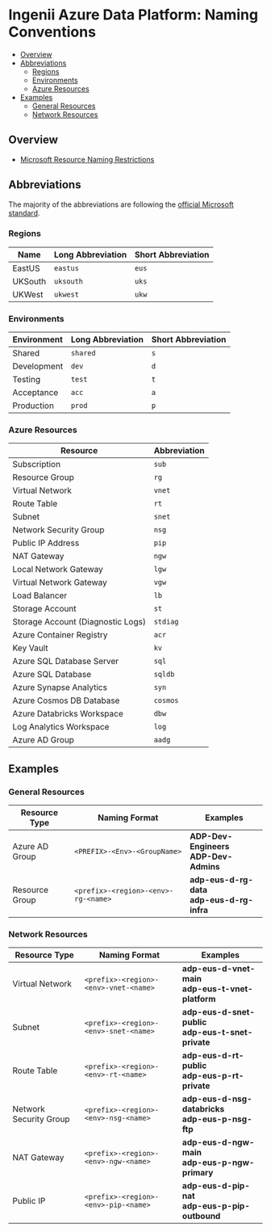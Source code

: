 # Ingenii Azure Data Platform: Naming Conventions <!-- omit in toc -->

- [Overview](#overview)
- [Abbreviations](#abbreviations)
  - [Regions](#regions)
  - [Environments](#environments)
  - [Azure Resources](#azure-resources)
- [Examples](#examples)
  - [General Resources](#general-resources)
  - [Network Resources](#network-resources)

## Overview

- [Microsoft Resource Naming Restrictions][microsoft_resource_naming_restrictions]

## Abbreviations

The majority of the abbreviations are following the [official Microsoft standard][microsoft_resource_abbreviations].

### Regions

| Name    | Long Abbreviation | Short Abbreviation |
| ------- | ----------------- | ------------------ |
| EastUS  | `eastus`          | `eus`              |
| UKSouth | `uksouth`         | `uks`              |
| UKWest  | `ukwest`          | `ukw`              |

### Environments

| Environment | Long Abbreviation | Short Abbreviation |
| ----------- | ----------------- | ------------------ |
| Shared      | `shared`          | `s`                |
| Development | `dev`             | `d`                |
| Testing     | `test`            | `t`                |
| Acceptance  | `acc`             | `a`                |
| Production  | `prod`            | `p`                |

### Azure Resources

| Resource                          | Abbreviation |
| --------------------------------- | ------------ |
| Subscription                      | `sub`        |
| Resource Group                    | `rg`         |
| Virtual Network                   | `vnet`       |
| Route Table                       | `rt`         |
| Subnet                            | `snet`       |
| Network Security Group            | `nsg`        |
| Public IP Address                 | `pip`        |
| NAT Gateway                       | `ngw`        |
| Local Network Gateway             | `lgw`        |
| Virtual Network Gateway           | `vgw `       |
| Load Balancer                     | `lb`         |
| Storage Account                   | `st`         |
| Storage Account (Diagnostic Logs) | `stdiag`     |
| Azure Container Registry          | `acr`        |
| Key Vault                         | `kv`         |
| Azure SQL Database Server         | `sql`        |
| Azure SQL Database                | `sqldb`      |
| Azure Synapse Analytics           | `syn`        |
| Azure Cosmos DB Database          | `cosmos`     |
| Azure Databricks Workspace        | `dbw`        |
| Log Analytics Workspace           | `log`        |
| Azure AD Group                    | `aadg`       |

## Examples

### General Resources

| Resource Type  | Naming Format                       | Examples                                           |
| -------------- | ----------------------------------- | -------------------------------------------------- |
| Azure AD Group | `<PREFIX>-<Env>-<GroupName>`        | **ADP-Dev-Engineers** <br> **ADP-Dev-Admins**      |
| Resource Group | `<prefix>-<region>-<env>-rg-<name>` | **adp-eus-d-rg-data** <br/> **adp-eus-d-rg-infra** |

### Network Resources

| Resource Type          | Naming Format                         | Examples                                                   |
| ---------------------- | ------------------------------------- | ---------------------------------------------------------- |
| Virtual Network        | `<prefix>-<region>-<env>-vnet-<name>` | **adp-eus-d-vnet-main** <br/> **adp-eus-t-vnet-platform**  |
| Subnet                 | `<prefix>-<region>-<env>-snet-<name>` | **adp-eus-d-snet-public** <br/> **adp-eus-t-snet-private** |
| Route Table            | `<prefix>-<region>-<env>-rt-<name>`   | **adp-eus-d-rt-public** <br/> **adp-eus-p-rt-private**     |
| Network Security Group | `<prefix>-<region>-<env>-nsg-<name>`  | **adp-eus-d-nsg-databricks** <br/> **adp-eus-p-nsg-ftp**   |
| NAT Gateway            | `<prefix>-<region>-<env>-ngw-<name>`  | **adp-eus-d-ngw-main** <br/> **adp-eus-p-ngw-primary**     |
| Public IP              | `<prefix>-<region>-<env>-pip-<name>`  | **adp-eus-d-pip-nat** <br/> **adp-eus-p-pip-outbound**     |

[//]: # "-------------------------"
[//]: # "INSERT LINK LABELS BELOW "
[//]: # "-------------------------"
[microsoft_resource_naming_restrictions]: https://docs.microsoft.com/en-us/azure/azure-resource-manager/management/resource-name-rules
[microsoft_resource_abbreviations]: https://docs.microsoft.com/en-us/azure/cloud-adoption-framework/ready/azure-best-practices/resource-abbreviations
